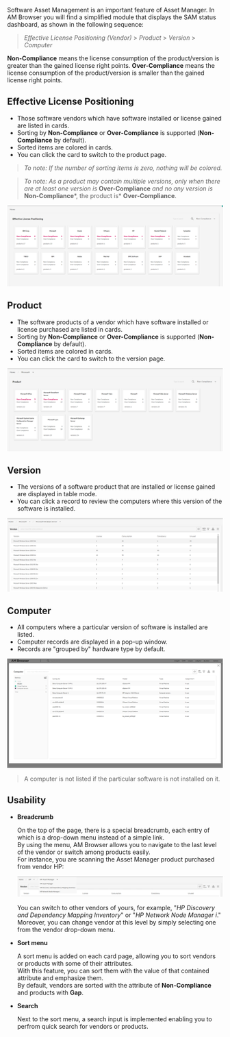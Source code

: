 
Software Asset Management is an important feature of Asset Manager.
In AM Browser you will find a simplified module that displays the SAM status dashboard, as shown in the following sequence:

>  *Effective License Positioning (Vendor)* > *Product* > *Version* > *Computer*

**Non-Compliance** means the license consumption of the product/version is greater than the gained license right points. **Over-Compliance** means the license consumption of the product/version is smaller than the gained license right points.

## Effective License Positioning

- Those software vendors which have software installed or license gained are listed in cards.
- Sorting by **Non-Compliance** or **Over-Compliance** is supported (**Non-Compliance** by default).
- Sorted items are colored in cards.
- You can click the card to switch to the product page.

>   *To note:  If the number of sorting items is zero, nothing will be colored.*

>   *To note:  As a product may contain multiple versions, only when there are at least one version is* **Over-Compliance** *and no any version is* **Non-Compliance***, the product is* **Over-Compliance**.


![SAM screen shot](img/sam1.png)

## Product

- The software products of a vendor which have software installed or license purchased are listed in cards.
- Sorting by **Non-Compliance** or **Over-Compliance** is supported (**Non-Compliance** by default).
- Sorted items are colored in cards.
- You can click the card to switch to the version page.

![SAM screen shot](img/sam2.png)

## Version

- The versions of a software product that are installed or license gained are displayed in table mode.
- You can click a record to review the computers where this version of the software is installed.

![SAM screen shot](img/sam3.png)

## Computer

- All computers where a particular version of software is installed are listed.
- Computer records are displayed in a pop-up window.
- Records are "grouped by" hardware type by default.

![SAM screen shot](img/sam4.png)

>  A computer is not listed if the particular software is not installed on it.

## Usability

- **Breadcrumb**

  On the top of the page, there is a special breadcrumb, each entry of which is a drop-down menu instead of a simple link.  
  By using the menu, AM Browser allows you to navigate to the last level of the vendor or switch among products easily.  
  For instance, you are scanning the Asset Manager product purchased from vendor HP:

  ![SAM screenshot - breadcrumb](img/sam5.png)

  You can switch to other vendors of yours, for example, "*HP Discovery and Dependency Mapping Inventory*" or "*HP Network Node Manager i*."  
  Moreover, you can change vendor at this level by simply selecting one from the vendor drop-down menu.

- **Sort menu**

  A sort menu is added on each card page, allowing you to sort vendors or products with some of their attributes.  
  With this feature, you can sort them with the value of that contained attribute and emphasize them.  
  By default, vendors are sorted with the attribute of **Non-Compliance** and products with **Gap**.

- **Search**

  Next to the sort menu, a search input is implemented enabling you to perfrom quick search for vendors or products.
